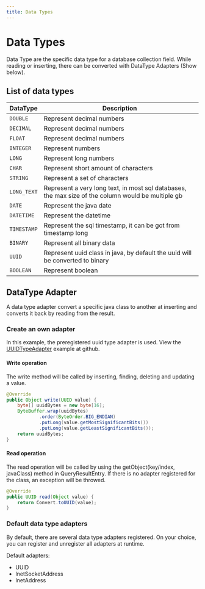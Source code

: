 ```yaml
---
title: Data Types
---
```

 
# Data Types

Data Type are the specific data type for a database collection field. While reading or inserting, there can be converted
with DataType Adapters (Show below).

## List of data types

| DataType | Description |
| -------| ----------------------------------------------------------------------|
| `DOUBLE` | Represent decimal numbers |
| `DECIMAL` | Represent decimal numbers |
| `FLOAT` | Represent decimal numbers |
| `INTEGER` | Represent numbers |
| `LONG` | Represent long numbers |
| `CHAR` | Represent short amount of characters |
| `STRING` | Represent a set of characters |
| `LONG_TEXT` | Represent a very long text, in most sql databases, the max size of the column would be multiple gb |
| `DATE` | Represent the java date |
| `DATETIME` | Represent the datetime |
| `TIMESTAMP` | Represent the sql timestamp, it can be got from timestamp long |
| `BINARY` | Represent all binary data |
| `UUID` | Represent uuid class in java, by default the uuid will be converted to binary |
| `BOOLEAN` | Represent boolean |

## DataType Adapter

A data type adapter convert a specific java class to another at inserting and converts it back by reading from the result.

### Create an own adapter

In this example, the preregistered uuid type adapter is used. View the [UUIDTypeAdapter](https://github.com/Pretronic/PretronicDatabaseQuery/blob/master/pretronicdatabasequery-api/src/main/java/net/pretronic/databasequery/api/datatype/adapter/defaults/UUIDDataTypeAdapter.java) example at github.

#### Write operation

The write method will be called by inserting, finding, deleting and updating a value.

````java
@Override
public Object write(UUID value) {
    byte[] uuidBytes = new byte[16];
    ByteBuffer.wrap(uuidBytes)
            .order(ByteOrder.BIG_ENDIAN)
            .putLong(value.getMostSignificantBits())
            .putLong(value.getLeastSignificantBits());
    return uuidBytes;
}
````

#### Read operation

The read operation will be called by using the getObject(key/index, javaClass) method in QueryResultEntry. If there is
no adapter registered for the class, an exception will be throwed.

````java
@Override
public UUID read(Object value) {
    return Convert.toUUID(value);
}
````

### Default data type adapters

By default, there are several data type adapters registered. On your choice, you can register and unregister all adapters
at runtime.

Default adapters:
- UUID
- InetSocketAddress
- InetAddress